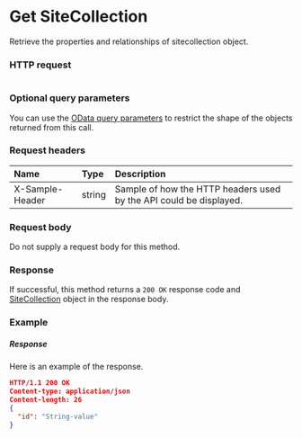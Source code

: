 # Get SiteCollection

Retrieve the properties and relationships of sitecollection object.
### HTTP request
```http

```
### Optional query parameters
You can use the [OData query parameters](odata-optional-query-parameters.md) to restrict the shape of the objects returned from this call.
### Request headers
| Name       | Type | Description|
|:-----------|:------|:----------|
| X-Sample-Header  | string  | Sample of how the HTTP headers used by the API could be displayed.|

### Request body
Do not supply a request body for this method.
### Response
If successful, this method returns a `200 OK` response code and [SiteCollection](../resources/sitecollection.md) object in the response body.
### Example
##### Response
Here is an example of the response.
```json
HTTP/1.1 200 OK
Content-type: application/json
Content-length: 26
{
  "id": "String-value"
}
```
